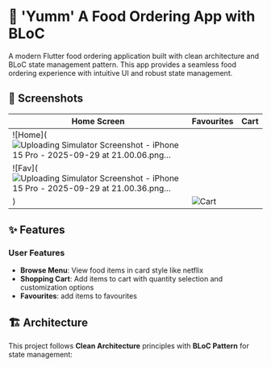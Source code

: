 # 🍕 'Yumm' A Food Ordering App with BLoC

A modern Flutter food ordering application built with clean architecture and BLoC state management pattern. This app provides a seamless food ordering experience with intuitive UI and robust state management.

## 📱 Screenshots

| Home Screen | Favourites | Cart |
|-------------|-----------|----------------|
| ![Home](![Uploading Simulator Screenshot - iPhone 15 Pro - 2025-09-29 at 21.00.06.png…]()
 | ![Fav](![Uploading Simulator Screenshot - iPhone 15 Pro - 2025-09-29 at 21.00.36.png…]()
) | ![Cart]() |


## ✨ Features

### User Features
- **Browse Menu**: View food items in card style like netflix
- **Shopping Cart**: Add items to cart with quantity selection and customization options
- **Favourites**: add items to favourites

## 🏗️ Architecture

This project follows **Clean Architecture** principles with **BLoC Pattern** for state management:

